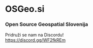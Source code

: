 # OSGeo.si
### Open Source Geospatial Slovenija

Pridruži se nam na Discordu!  
https://discord.gg/WF2fkREm
